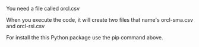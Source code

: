 You need a file called orcl.csv

When you execute the code, it will create two files that name's orcl-sma.csv and orcl-rsi.csv

For install the this Python package use the pip command above.
